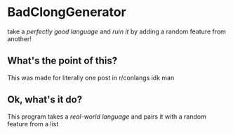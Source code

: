 # BadClongGenerator
take a *perfectly good language* and *ruin it* by adding a random feature from another!

## What's the point of this?
This was made for literally one post in r/conlangs idk man
## Ok, what's it do?
This program takes a *real-world language* and pairs it with a random feature from a list
